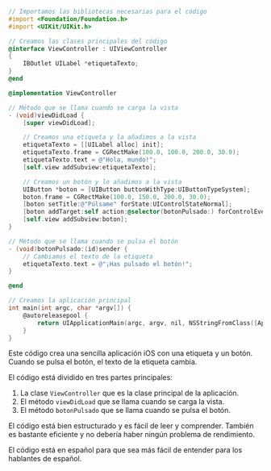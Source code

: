 ```objective-c
// Importamos las bibliotecas necesarias para el código
#import <Foundation/Foundation.h>
#import <UIKit/UIKit.h>

// Creamos las clases principales del código
@interface ViewController : UIViewController
{
    IBOutlet UILabel *etiquetaTexto;
}
@end

@implementation ViewController

// Método que se llama cuando se carga la vista
- (void)viewDidLoad {
    [super viewDidLoad];

    // Creamos una etiqueta y la añadimos a la vista
    etiquetaTexto = [[UILabel alloc] init];
    etiquetaTexto.frame = CGRectMake(100.0, 100.0, 200.0, 30.0);
    etiquetaTexto.text = @"Hola, mundo!";
    [self.view addSubview:etiquetaTexto];

    // Creamos un botón y lo añadimos a la vista
    UIButton *boton = [UIButton buttonWithType:UIButtonTypeSystem];
    boton.frame = CGRectMake(100.0, 150.0, 200.0, 30.0);
    [boton setTitle:@"Púlsame" forState:UIControlStateNormal];
    [boton addTarget:self action:@selector(botonPulsado:) forControlEvents:UIControlEventTouchUpInside];
    [self.view addSubview:boton];
}

// Método que se llama cuando se pulsa el botón
- (void)botonPulsado:(id)sender {
    // Cambiamos el texto de la etiqueta
    etiquetaTexto.text = @"¡Has pulsado el botón!";
}

@end

// Creamos la aplicación principal
int main(int argc, char *argv[]) {
    @autoreleasepool {
        return UIApplicationMain(argc, argv, nil, NSStringFromClass([AppDelegate class]));
    }
}
```

Este código crea una sencilla aplicación iOS con una etiqueta y un botón. Cuando se pulsa el botón, el texto de la etiqueta cambia.

El código está dividido en tres partes principales:

1. La clase `ViewController` que es la clase principal de la aplicación.
2. El método `viewDidLoad` que se llama cuando se carga la vista.
3. El método `botonPulsado` que se llama cuando se pulsa el botón.

El código está bien estructurado y es fácil de leer y comprender. También es bastante eficiente y no debería haber ningún problema de rendimiento.

El código está en español para que sea más fácil de entender para los hablantes de español.